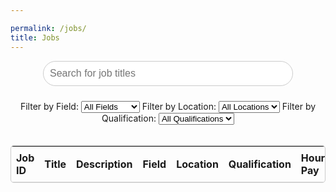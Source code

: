 ```yaml
---

permalink: /jobs/
title: Jobs
---
```



<html lang="en">
<head>
<meta charset="UTF-8">
<meta name="viewport" content="width=device-width, initial-scale=1.0">
<title>Job Details</title>
<style>
/* Style for rounded corners */
.searchbar {
    padding: 10px;
    width: 400px;
    border-radius: 20px; /* Adjust border-radius to round the corners */
    border: 1px solid #ccc;
    font-size: 16px;
    margin-bottom: 10px;
    height: 40px;
}
/* Style for centering */
.center {
    text-align: center;
}
/* Style for rounded corners on the table */
table {
    border-collapse: collapse;
    width: 100%;
    border-radius: 5px; /* Adjust border-radius to round the corners */
    overflow: hidden;
    border: 1px solid #ccc;
}
table th,
table td {
    padding: 8px;
    text-align: left;
    border-bottom: 1px solid #ddd;
}
</style>
</head>
<body>
<div class="center">
    <!-- Add a search bar -->
    <input class="searchbar" type="text" id="searchInput" placeholder="Search for job titles">
    <p></p>
    <!-- Add dropdowns for filtering -->
    <label for="fieldSelect">Filter by Field:</label>
    <select id="fieldSelect">
        <option value="">All Fields</option>
        <option value="Finance">Finance</option>
        <option value="IT">IT</option>
        <option value="Software">Software</option>
        <option value="Web">Web</option>
        <option value="Engineering">Engineering</option>
    </select>
    <label for="locationSelect">Filter by Location:</label>
    <select id="locationSelect">
        <option value="">All Locations</option>
        <option value="On-site">On-site</option>
        <option value="Remote">Remote</option>
    </select>
    <label for="qualificationSelect">Filter by Qualification:</label>
    <select id="qualificationSelect">
        <option value="">All Qualifications</option>
        <option value="Bachelors">Bachelors</option>
        <option value="Masters">Masters</option>
    </select>
</div>
<br>
<table>
    <thead>
        <tr>
            <th>Job ID</th>
            <th>Title</th>
            <th>Description</th>
            <th>Field</th>
            <th>Location</th>
            <th>Qualification</th>
            <th>Hourly Pay</th>
            <th>View</th>
        </tr>
    </thead>
    <tbody id="results">
    </tbody>
</table>
<script>
   
   const resultContainer = document.getElementById("results");
    const fieldSelect = document.getElementById("fieldSelect");
    const locationSelect = document.getElementById("locationSelect");
    const qualificationSelect = document.getElementById("qualificationSelect");

    // Function to filter jobs based on search query, field, location, and qualification
    function filterJobs() {
        const searchQuery = document.getElementById("searchInput").value.toLowerCase();
        const selectedField = fieldSelect.value.toLowerCase();
        const selectedLocation = locationSelect.value.toLowerCase();
        const selectedQualification = qualificationSelect.value.toLowerCase();
        
        const rows = resultContainer.querySelectorAll("tr");
        rows.forEach(row => {
            const title = row.querySelector("td:nth-child(2)").textContent.toLowerCase();
            const field = row.querySelector("td:nth-child(4)").textContent.toLowerCase();
            const location = row.querySelector("td:nth-child(5)").textContent.toLowerCase();
            const qualification = row.querySelector("td:nth-child(6)").textContent.toLowerCase();
            if ((title.includes(searchQuery) || searchQuery === "") &&
                (selectedField === "" || field === selectedField) &&
                (selectedLocation === "" || location === selectedLocation) &&
                (selectedQualification === "" || qualification === selectedQualification)) {
                row.style.display = "";
            } else {
                row.style.display = "none";
            }
        });
    }

    // Add event listeners to dropdowns and search input
    fieldSelect.addEventListener("change", filterJobs);
    locationSelect.addEventListener("change", filterJobs);
    qualificationSelect.addEventListener("change", filterJobs);
    document.getElementById("searchInput").addEventListener("input", filterJobs);

    // Fetch data and populate the table as before
    const displayJobsUrl = "http://127.0.0.1:8181/api/job/";
   // const displayJobsUrl = "https://jobly.stu.nighthawkcodingsociety.com/api/job/";
    const displayJobsHeaders = {
        method: 'GET',
        mode: 'cors',
        cache: 'default',
        credentials: 'include',
        headers: {
            'Content-Type': 'application/json',
            // Add the Access-Control-Allow-Origin header here
        },
    };

    fetch(displayJobsUrl, displayJobsHeaders)
        .then(response => {
            if (response.status !== 200) {
                const tr = document.createElement("tr");
                const td = document.createElement("td");
                td.innerHTML = errorMsg;
                tr.appendChild(td);
                resultContainer.appendChild(tr);
                return;
            }
            response.json().then(data => {
                data.forEach(row => {
                    const tr = document.createElement("tr");
                    tr.innerHTML = `
                        <td>${row.id}</td>
                        <td>${row.title}</td>
                        <td>${row.description}</td>
                        <td>${row.field}</td>
                        <td>${row.location}</td>
                        <td>${row.qualification}</td>
                        <td>${row.pay}</td>
                        <td><a href="{{site.baseurl}}/jobdetails?id=${row.id}">View Job</a></td>
                    `;
                    resultContainer.appendChild(tr);
                });
                // After populating the table, apply initial filtering
                filterJobs();
            });
        })
        .catch(err => {
            console.error(err);
            const tr = document.createElement("tr");
            const td = document.createElement("td");
            td.innerHTML = err;
            tr.appendChild(td);
            resultContainer.appendChild(tr);
        });
</script>
</body>
</html>
